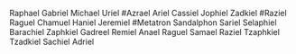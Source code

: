 Raphael
Gabriel
Michael
Uriel
#Azrael
Ariel
Cassiel
Jophiel
Zadkiel
#Raziel
Raguel
Chamuel
Haniel
Jeremiel
#Metatron
Sandalphon
Sariel
Selaphiel
Barachiel
Zaphkiel
Gadreel
Remiel
Anael
Raguel
Samael
Raziel
Tzaphkiel
Tzadkiel
Sachiel
Adriel
